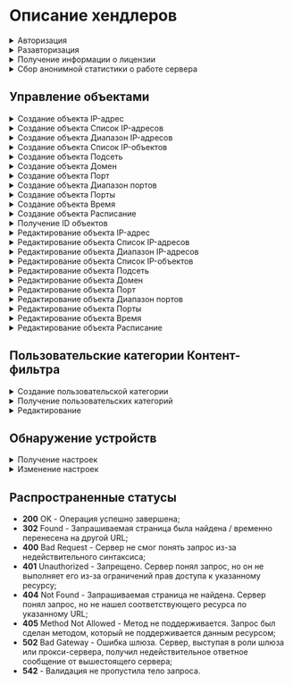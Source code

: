 # Описание хендлеров

<details>

<summary>Авторизация</summary>

```
POST /web/auth/login
```

**Json тело запроса:**

```
{
    "login": "string",    
    "password": "string",    
    "rest_path": "string" (по умолчанию строка со слэшем "/")
}

```
После успешной авторизации, сервер Ideco NGFW передает в заголовках куки. Пример значений:

```
set-cookie: insecure-ideco-session=02428c1c-fcd5-42ef-a533-5353da743806
set-cookie: __Secure-ideco-3ea57fca-65cb-439b-b764-d7337530f102=df164532-b916-4cda-a19b-9422c2897663:1663839003
```

Эти куки нужно передавать при каждом запросе после авторизации в заголовке запроса Cookie.

</details>

<details>

<summary>Разавторизация</summary>

```
DELETE /web/auth/login
```
После успешной разавторизации сервер Ideco NGFW передает в заголовках куки. Пример значений:

```
set-cookie: insecure-ideco-session=""; expires=Thu, 01 Jan 1970 00:00:00 GMT; Max-Age=0; Path=/
set-cookie: __Secure-ideco-b7e3fb6f-7189-4f87-a4aa-1bdc02e18b34=""; HttpOnly; Max-Age=0; Path=/; SameSite=Strict; Secure
```

</details>

<details>
<summary>Получение информации о лицензии</summary>

```
GET /license
```

**Пример ответа на успешный запрос:**

```
{
    "modules": {
        "active_directory": {
            "available": true,
            "expiration_date": 1713084779.0
        },
        "kaspersky_av_for_web": {
            "available": true,
            "expiration_date": 1713084779.0
        },
        "kaspersky_av_for_mail": {
            "available": true,
            "expiration_date": 1713084779.0
        },
        "application_control": {
            "available": true,
            "expiration_date": 1713084779.0
        },
        "suricata": {
            "available": true,
            "expiration_date": 1713084779.0
        },
        "advanced_content_filter": {
            "available": true,
            "expiration_date": 1713084779.0
        },
        "standard_content_filter": {
            "available": false,
            "expiration_date": 0
        },
        "ips_advanced_rules": {
            "available": true,
            "expiration_date": 1713084779.0
        },
        "icsd": {
            "available": true,
            "max_users_count": 10000
        }
    },
    "general": {
        "available": true,
        "reason": "",
        "not_upgrade_after": 1713084779.0,
        "tech_support_end": 1713084779.0,
        "start_date": 1709628779.7338443,
        "expiration_date": 1713084779.0
    },
    "license_type": "enterprise-demo",
    "license_id": "UTM-1098592203",
    "server_name": "UTM",
    "last_update_time": 1709628781.5150864,
    "company_id": "Ideco",
    "server_id": "CI-GYYWDwzjGBZ8by3drEAwdYMLIVWTa9RD-AsMGk63h",
    "registered": true,
    "unreliable": false,
    "has_connection": true,
    "license_server": "https://my.ideco.ru"
}
```

**Если лицензия для данного сервера отсутствует:**

```
{
    "registered": false,
    "has_connection": true,
    "license_server": "https://my.ideco.ru"
}
```

</details>

<details>
<summary>Сбор анонимной статистики о работе сервера</summary>

### Получение текущих настроек:

```
GET /gather_stat
```

**Ответ на успешный запрос:**

```
{
      "enabled": boolean
   }
```

Значение `"enabled"` равно `true`, если сбор анонимной статистики о работе сервера включен, и `false`, если выключен.

### Изменение настроек

```
PUT /gather_stat
```

**Json-тело запроса**

```
{
      "enabled": boolean
   }
```

Возвращает HTTP-код **200** OK.

</details>

## Управление объектами

<details>

<summary>Создание объекта IP-адрес</summary>

```
POST /aliases/ip_addresses
```

**Json-тело запроса:**

```
{
    "comment": "string",    
    "title": "string",
    "value": "string"
}
```

**Ответ на успешный запрос:** 

```
{
    "id": "string"
}
```

</details>

<details>

<summary>Создание объекта Cписок IP-адресов</summary>

```
POST /aliases/ip_address_lists
```

**Json-тело запроса:**

```
{
    "title": "string",
    "comment": "string",
    "values": [ "string" ]
}
```

**Ответ на успешный запрос:**

```
{
    "id": "string"
}
```

</details>

<details>

<summary>Создание объекта Диапазон IP-адресов</summary>

```
POST /aliases/ip_ranges
```

**Json-тело запроса:**

```
{
    "title": "string",
    "comment": "string",
    "start": "string",
    "end": "string"
}
```

**Ответ на успешный запрос:** 

```
{
    "id": "string"
}
```

</details>

<details>

<summary>Создание объекта Список IP-объектов</summary>

```
POST /aliases/lists/addresses
```

**Json-тело запроса:**

```
{
    "title": "string",
    "comment": "string",
    "values": ["string"] (идентификаторы объектов IP-адреса, через запятую)
}
```

**Ответ на успешный запрос:** 

```
{
    "id": "string"
}
```

</details>

<details>
<summary>Создание объекта Подсеть</summary>

```
POST /aliases/networks
```

**Json-тело запроса:**

```
{
    "title": "string", (максимальная длина 42 символа)
    "comment": "string", (может быть пустым, максимальная длина 256 символов)
    "value": "string" (адрес подсети в формате `192.168.0.0/24` либо `192.168.0.0/255.255.255.0`)
}
```

**Ответ на успешный запрос:**

```
{
    "id": "string"
}
```

</details>

<details>
<summary>Создание объекта Домен</summary>

```
POST /aliases/domains
```

**Json-тело запроса:**

```
{
    "title": "string", (максимальная длина 42 символа)
    "comment": "string", (может быть пустым, максимальная длина 256 символов)
    "value": "string" (домен)
}
```

**Ответ на успешный запрос:**

```
{
    "id": "string"
}
```

</details>

<details>

<summary>Создание объекта Порт</summary>

```
POST /aliases/ports
```

**Json-тело запроса:**

```
{
    "title": "string",
    "comment": "string",
    "value": integer (номер порта)
}
```

**Ответ на успешный запрос:** 

```
{
    "id": "string"
}
```

</details>

<details>

<summary>Создание объекта Диапазон портов</summary>

```
POST /aliases/port_ranges
```

**Json-тело запроса:**

```
{
    "title": "string",
    "comment": "string",
    "start": integer, (первый порт диапазона)
    "end": integer (последний порт диапазона)
}
```

**Ответ на успешный запрос:** 

```
{
    "id": "string"
}
```

</details>

<details>

<summary>Создание объекта Порты</summary>

```
POST /aliases/lists/ports
```

**Json-тело запроса:**

```
{
    "title": "string",
    "comment": "string",
    "values": [ "string" ] (список портов)
}
```

**Ответ на успешный запрос:** 

```
{
    "id": "string"
}
```

</details>

<details>

<summary>Создание объекта Время</summary>

```
POST /aliases/time_ranges
```

**Json-тело запроса:**

```
{
    "title":"string",
    "comment":"string",
    "weekdays":[int], (список дней недели, где 1-пн, 2-вт ... 7-вс)
    "start":"string", (начало временного отрезка в формате: ЧЧ:ММ)
    "end":"string"(конец временного отрезка в формате: ЧЧ:ММ)
}
```

**Ответ на успешный запрос:** 

```
{
    "id": "string"
}
```

</details>

<details>

<summary>Создание объекта Расписание</summary>

```
POST /aliases/lists/times
```

**Json-тело запроса:**

```
{
    "title": "string",
    "comment": "string",
    "values": [ "string" ] (список id объектов Время)
}
```

**Ответ на успешный запрос:** 

```
{
    "id": "string"
}
```

</details>

<details>

<summary>Получение ID объектов</summary>

```
GET /aliases
```

**Ответ на успешный запрос:**

```
[
    {
        comment: "string"
        title: "string"
        type: "string"
        values: [
            "string" | integer
            "string" | integer
        ],
        id: "type.id.1"
    }, 
{
        comment: "string"
        title: "string"
        type: "string"
        value: "string" | integer
        id: "type.id.1"
    },
    ...
] 
```

В качестве ответа будет возвращен список всех объектов, существующих в NGFW:

* "protocol.ah" - протокол AH;
* "protocol.esp" - протокол ESP;
* "protocol.gre" - протокол GRE;
* "protocol.icmp" - протокол ICMP;
* "protocol.tcp" - протокол TCP;
* "protocol.udp" - протокол UDP;
* "quota.exceeded"- IP-адреса пользователей, которые превысили квоту;
* "any" - допускается любое значение в этом поле;
* "interface.external_any" - все внешние интерфейсы (равно таблице *Подключение к провайдеру* в веб-интерфейсе и включает в себя подключения к провайдеру по Ethernet/VPN);
* "interface.external_eth" - внешние Ethernet-интерфейсы;
* "interface.external_vpn" - внешние VPN-интерфейсы;
* "interface.ipsec_any" - все IPsec-интерфейсы;
* "interface.local_any" - все локальные интерфейсы;
* "interface.utm_outgoing" - исходящий трафик устройства;
* "interface.vpn_traffic" - клиентский VPN трафик;
* "group.id." - идентификатор группы пользователей;
* "interface.id." - идентификатор конкретного интерфейса;
* "security_group.guid." - идентификатор группы безопасности AD;
* "user.id." - идентификатор пользователя;
* "domain.id." - идентификатор домена;
* "ip.id." - идентификатор IP-адреса;
* "iplist." - идентификатор объекта *GeoIP (Страна)*;
* "list_of_iplists.id." - идентификатор объекта *Список стран*;
* "ip_range.id." - идентификатор объекта *Диапазон IP-адресов*;
* "ip_address_list.id." - идентификатор объекта *Список IP-адресов*;
* "address_list.id." - идентификатор объекта *Список IP-объектов*;
* "port_list.id." - идентификатор объекта *Список портов*;
* "time_list.id." - идентификатор объекта *Расписание*;
* "subnet.id." - идентификатор объекта *Подсеть*;
* "port_range.id." - идентификатор объекта *Диапазон портов*;
* "port.id." - идентификатор объекта *Порт*;
* "time_range.id." - идентификатор объекта *Время*;
* "zero_subnet" - сеть `0.0.0.0/0`.

</details>

<details>

<summary>Редактирование объекта IP-адрес</summary>

```
PUT /aliases/ip_addresses/id
```

**Json-тело запроса:**

```
{
    "title": "string",
    "comment": "string",
    "value": "string"
}
```

**Ответ на запрос пустой.**

</details>

<details>

<summary>Редактирование объекта Список IP-адресов</summary>

```
PUT /aliases/ip_address_lists/{id}
```

**Json-тело запроса:**

```
{
    "title": "string",
    "comment": "string",
    "values": [ "string" ]
}
```

**Ответ на запрос пустой.**

</details>

<details>

<summary>Редактирование объекта Диапазон IP-адресов</summary>

```
PUT /aliases/ip_ranges/id
```

**Json-тело запроса:**

```
{
    "title": "string",
    "comment": "string",
    "start": "string",
    "end": "string"
}
```

**Ответ на запрос пустой.**

</details>

<details>

<summary>Редактирование объекта Список IP-объектов</summary>

```
PUT /aliases/lists/addresses/id
```

**Json-тело запроса:**

```
{
    "title": "string",
    "comment": "string",
    "values": [ "string" ]
}
```

**Ответ на запрос пустой.**

</details>


<details>

<summary>Редактирование объекта Подсеть</summary>

```
PUT /aliases/networks/id
```

**Json-тело запроса:**

```
{
    "title": "string",
    "comment": "string",
    "value": "string"
}
```

**Ответ на запрос пустой.**

</details>

<details>

<summary>Редактирование объекта Домен</summary>

```
PUT /aliases/domains/id
```

**Json-тело запроса:**

```
{
    "title": "string",
    "comment": "string",
    "value": "string"
}
```

**Ответ на запрос пустой.**

</details>

<details>

<summary>Редактирование объекта Порт</summary>

```
PUT /aliases/ports/id
```

**Json-тело запроса:**

```
{
    "title": "string",
    "comment": "string",
    "value": "integer"
}
```

**Ответ на запрос пустой.**

</details>

<details>

<summary>Редактирование объекта Диапазон портов</summary>

```
PUT /aliases/port_ranges/id
```

**Json-тело запроса:**

```
{
    "title": "string",
    "comment": "string",
    "start": "integer",
    "end": "integer"
}
```

**Ответ на запрос пустой.**

</details>

<details>

<summary>Редактирование объекта Порты</summary>

```
PUT /aliases/lists/ports/id
```

**Json-тело запроса:**

```
{
    "title": "string",
    "comment": "string",
    "values": [ "string" ]
}
```

**Ответ на запрос пустой.**

</details>

<details>

<summary>Редактирование объекта Время</summary>

```
PUT /aliases/time_ranges/id
```

**Json-тело запроса:**

```
{
    "title": "string",
    "comment": "string",
    "weekdays": [ int ],
    "start": "string",
    "end": "string",
    "period": {"first": int, "last": int} | null
}
```

**Ответ на запрос пустой**

</details>

<details>

<summary>Редактирование объекта Расписание</summary>

```
PUT /aliases/lists/times/id
```

**Json-тело запроса:**

```
{
    "title": "string",
    "comment": "string",
    "values": [ "string" ]
}
```

**Ответ на запрос пустой.**

</details>

## Пользовательские категории Контент-фильтра

<details>

<summary>Создание пользовательской категории</summary>

```
POST /content-filter/users_categories
```

**Json-тело запроса:**

```
{
    "name": "string",
    "comment": "string",
    "urls": [ "string" ]
}
```

**urls** - список url. Полный путь до страницы или только доменное имя. В пути может присутствовать любое количество любых символов.

**Ответ на успешный запрос:** 

```
{
    "id": "string"
}
```

</details>

<details>

<summary>Получение пользовательских категорий</summary>

```
GET /content-filter/users_categories
```

**Json-ответ на запрос:**

```
[
    {
        "id": "string", (номер категории, вида - users.id.1)
        "name": "string", (название категории, не пустая строка)
        "comment": "string",
        "urls": ["string"] 
    },
    ...
]
```

**urls** - список url. Либо полный путь до страницы, либо только доменное имя. В пути может присутствовать любое количество любых символов.

</details>

<details>

<summary>Редактирование</summary>

```
PUT /content-filter/users_categories/{category_id}
```

**Json-тело запроса:**

```
{
    "name": "string",
    "comment": "string",
    "urls": ["string"]
}
```

**Ответ на успешный запрос:**

```
{
    "id": "string",
    "name": "string",
    "description": "string",
    "urls": [ "string" ]
}
```

</details>

## Обнаружение устройств

<details>
<summary>Получение настроек</summary>

```
GET /netscan_backend
```

**Ответ на успешный запрос:**

```
{
   "enabled": boolean
   "group_id": integer (идентификатор группы, в которую будут добавлены обнаруженные устройства)
   "networks": ["string"] (список локальных сетей, устройства из которых будут автоматически добавлены и авторизованы на Ideco NGFW)
}
```

</details>

<details>
<summary>Изменение настроек</summary>

```
PUT /netscan_backend
```

**Json-тело запроса:**

```
{
   "enabled": boolean,
   "group_id": integer,
   "networks": ["string"]
}
```

Возвращает HTTP-код **200** OK.

</details>

## Распространенные статусы

* **200** OK - Операция успешно завершена;
* **302** Found - Запрашиваемая страница была найдена / временно перенесена на другой URL;
* **400** Bad Request - Сервер не смог понять запрос из-за недействительного синтаксиса;
* **401** Unauthorized - Запрещено. Сервер понял запрос, но он не выполняет его из-за ограничений прав доступа к указанному ресурсу;
* **404** Not Found - Запрашиваемая страница не найдена. Сервер понял запрос, но не нашел соответствующего ресурса по указанному URL;
* **405** Method Not Allowed - Метод не поддерживается. Запрос был сделан методом, который не поддерживается данным ресурсом;
* **502** Bad Gateway - Ошибка шлюза. Сервер, выступая в роли шлюза или прокси-сервера, получил недействительное ответное сообщение от вышестоящего сервера;
* **542** - Валидация не пропустила тело запроса.
